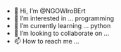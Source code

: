 - 👋 Hi, I’m @NGOWIroBErt
- 👀 I’m interested in ... programming
- 🌱 I’m currently learning ... python
- 💞️ I’m looking to collaborate on ... 
- 📫 How to reach me ... 

<!---
NGOWIroBErt/NGOWIroBErt is a ✨ special ✨ repository because its `README.md` (this file) appears on your GitHub profile.
You can click the Preview link to take a look at your changes.
--->

